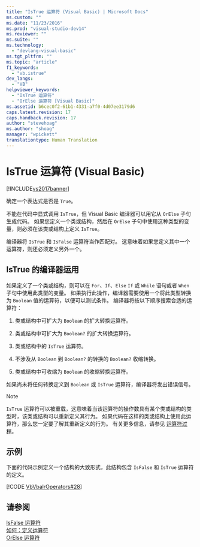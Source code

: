 ```yaml
---
title: "IsTrue 运算符 (Visual Basic) | Microsoft Docs"
ms.custom: ""
ms.date: "11/23/2016"
ms.prod: "visual-studio-dev14"
ms.reviewer: ""
ms.suite: ""
ms.technology: 
  - "devlang-visual-basic"
ms.tgt_pltfrm: ""
ms.topic: "article"
f1_keywords: 
  - "vb.istrue"
dev_langs: 
  - "VB"
helpviewer_keywords: 
  - "IsTrue 运算符"
  - "OrElse 运算符 [Visual Basic]"
ms.assetid: b6cec0f2-61b1-4331-a7f0-4d07ee3179d6
caps.latest.revision: 17
caps.handback.revision: 17
author: "stevehoag"
ms.author: "shoag"
manager: "wpickett"
translationtype: Human Translation
---
```

# IsTrue 运算符 (Visual Basic)
[!INCLUDE[vs2017banner](../../../csharp/includes/vs2017banner.md)]

确定一个表达式是否是 `True`。  
  
 不能在代码中显式调用 `IsTrue`，但 Visual Basic 编译器可以用它从 `OrElse` 子句生成代码。  如果您定义一个类或结构，然后在 `OrElse` 子句中使用这种类型的变量，则必须在该类或结构上定义 `IsTrue`。  
  
 编译器将 `IsTrue` 和 `IsFalse` 运算符当作匹配对。  这意味着如果您定义其中一个运算符，则还必须定义另外一个。  
  
## IsTrue 的编译器运用  
 如果定义了一个类或结构，则可以在 `For`、`If`、`Else` `If` 或 `While` 语句或者 `When` 子句中使用此类型的变量。  如果执行此操作，编译器需要使用一个将此类型转换为 `Boolean` 值的运算符，以便可以测试条件。  编译器将按以下顺序搜索合适的运算符：  
  
1.  类或结构中可扩大为 `Boolean` 的扩大转换运算符。  
  
2.  类或结构中可扩大为 `Boolean?` 的扩大转换运算符。  
  
3.  类或结构中的 `IsTrue` 运算符。  
  
4.  不涉及从 `Boolean` 到 `Boolean?` 的转换的 `Boolean?` 收缩转换。  
  
5.  类或结构中可收缩为 `Boolean` 的收缩转换运算符。  
  
 如果尚未将任何转换定义到 `Boolean` 或 `IsTrue` 运算符，编译器将发出错误信号。  
  
> [!NOTE]
>  `IsTrue` 运算符可以被重载，这意味着当该运算符的操作数具有某个类或结构的类型时，该类或结构可以重新定义其行为。  如果代码在这样的类或结构上使用此运算符，那么您一定要了解其重新定义的行为。  有关更多信息，请参见 [运算符过程](../../../visual-basic/programming-guide/language-features/procedures/operator-procedures.md)。  
  
## 示例  
 下面的代码示例定义一个结构的大致形式，此结构包含 `IsFalse` 和 `IsTrue` 运算符的定义。  
  
 [!CODE [VbVbalrOperators#28](../CodeSnippet/VS_Snippets_VBCSharp/VbVbalrOperators#28)]  
  
## 请参阅  
 [IsFalse 运算符](../../../visual-basic/language-reference/operators/isfalse-operator.md)   
 [如何：定义运算符](../../../visual-basic/programming-guide/language-features/procedures/how-to-define-an-operator.md)   
 [OrElse 运算符](../../../visual-basic/language-reference/operators/orelse-operator.md)